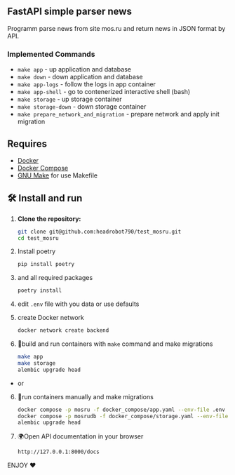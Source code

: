 ## FastAPI simple parser news

Programm parse news from site mos.ru and return news in JSON format by API.

### Implemented Commands

* `make app` - up application and database
* `make down` - down application and database
* `make app-logs` - follow the logs in app container
* `make app-shell` - go to contenerized interactive shell (bash)
* `make storage` - up storage container
* `make storage-down` - down storage container
* `make prepare_network_and_migration` - prepare network and apply init migration
 
## ️Requires

- [Docker](https://www.docker.com/get-started)
- [Docker Compose](https://docs.docker.com/compose/install/)
- [GNU Make](https://www.gnu.org/software/make/) for use Makefile

## 🛠️ Install and run

1. **Clone the repository:**
   ```bash
   git clone git@github.com:headrobot790/test_mosru.git
   cd test_mosru
   
2. Install poetry
    ```bash
    pip install poetry
   
3. and all required packages
   ```bash
   poetry install   

4. edit `.env` file with you data or use defaults

5. create Docker network
   ```bash
   docker network create backend
   
6. 🚀build and run containers with `make` command and make migrations
   ```bash
   make app
   make storage
   alembic upgrade head
   
- or

6. 🚀run containers manually and make migrations
   ```bash
   docker compose -p mosru -f docker_compose/app.yaml --env-file .env up --build -d
   docker compose -p mosrudb -f docker_compose/storage.yaml --env-file .env up --build -d
   alembic upgrade head

7. 🌍Open API documentation in your browser
   ```bash
   http://127.0.0.1:8000/docs
   ```

ENJOY ❤️
